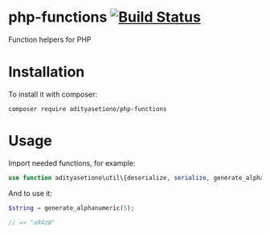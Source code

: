 # php-functions [![Build Status](https://travis-ci.org/adityasetiono/php-functions.svg?branch=master)](https://travis-ci.org/adityasetiono/php-functions)
Function helpers for PHP

# Installation
To install it with composer:
```shell
composer require adityasetiono/php-functions
```

# Usage
Import needed functions, for example:
```php
use function adityasetiono\util\{deserialize, serialize, generate_alphanumeric};
```
And to use it:
```php
$string = generate_alphanumeric(5);

// => "aR4z0"
```
